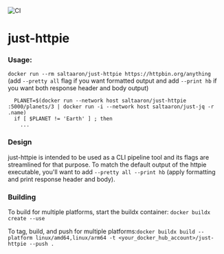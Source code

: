![CI](https://github.com/aaronhmiller/just-httpie/workflows/CI/badge.svg)

# just-httpie

### Usage:
`docker run --rm saltaaron/just-httpie https://httpbin.org/anything` (add `--pretty all` flag if you want formatted output and add `--print hb` if you want both response header and body output)

```
  PLANET=$(docker run --network host saltaaron/just-httpie :5000/planets/3 | docker run -i --network host saltaaron/just-jq -r .name)
  if [ $PLANET != 'Earth' ] ; then
    ...
```

### Design
just-httpie is intended to be used as a CLI pipeline tool and its flags are streamlined for that purpose. To match the default output of the httpie executable, you'll want to add `--pretty all --print hb` (apply formatting and print response header and body).

### Building
To build for multiple platforms, start the buildx container: `docker buildx create --use`

To tag, build, and push for multiple platforms:`docker buildx build --platform linux/amd64,linux/arm64 -t <your_docker_hub_account>/just-httpie --push .`
